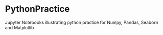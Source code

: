 # PythonPractice
Jupyter Notebooks illustrating python practice for Numpy, Pandas, Seaborn and Matplotlib
